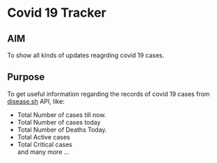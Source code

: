 # Covid 19 Tracker

## AIM
To show all kinds of updates reagrding covid 19 cases.

## Purpose
To get useful information regarding the records of covid 19 cases from [disease.sh](https://disease.sh/v3/covid-19/all) API, like:
 - Total Number of cases till now.
 - Total Number of cases today
 - Total Number of Deaths Today.
 - Total Active cases
 - Total Critical cases <br>
 and many more ...